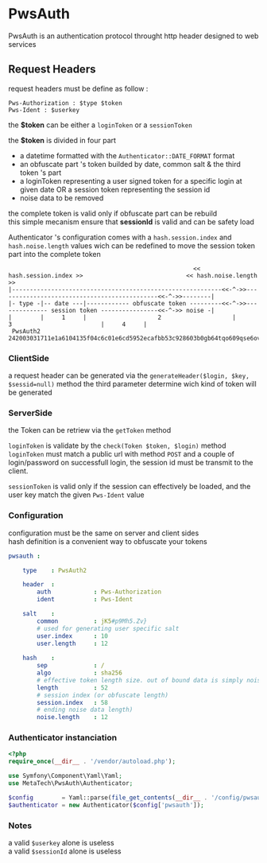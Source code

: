 # PwsAuth

PwsAuth is an authentication protocol throught http header designed to web services

## Request Headers

request headers must be define as follow  :

    Pws-Authorization : $type $token
    Pws-Ident : $userkey

the **$token** can be either a `loginToken` or a `sessionToken`

the **$token** is divided in four part

* a datetime formatted with the `Authenticator::DATE_FORMAT` format
* an obfuscate part 's token builded by date, common salt & the third token 's part
* a loginToken representing a user signed token for a specific login at given date
  OR 
  a session token representing the session id
* noise data to be removed

the complete token is valid only if obfuscate part can be rebuild  
this simple mecanism ensure that **sessionId** is valid and can be safety load

Authenticator 's configuration comes with a `hash.session.index` and `hash.noise.length` values 
wich can be redefined to move the session token part into the complete token

                                                        << hash.session.index >>                             << hash.noise.length >>
    |-----------------------------------------------------------<<-^->>---------------------------------------------<<-^->>--------|
    |- type -|-- date ---|------------ obfuscate token ---------<<-^->>-------------- session token ----------------<<-^->> noise -|
    |        |     1     |                    2                    |                         3                         |     4     |
     PwsAuth2 242003031711e1a6104135f04c6c01e6cd5952ecafbb53c928603b0gb64tqo609qse6ovd7lhdvk4fnaqk7cdl26e4d4qh7jb41eu5f1zb5y79m8pgu3


### ClientSide

a request header can be generated via the `generateHeader($login, $key, $sessid=null)` method
the third parameter determine wich kind of token will be generated

### ServerSide

the Token can be retriew via the `getToken` method

`loginToken` is validate by the `check(Token $token, $login)` method
`loginToken` must match a public url with method `POST` and a couple of login/password
on successfull login, the session id must be transmit to the client.

`sessionToken` is valid only if the session can effectively be loaded, and the 
user key match the given `Pws-Ident` value

### Configuration

configuration must be the same on server and client sides  
hash definition is a convenient way to obfuscate your tokens

```yaml
pwsauth :

    type    : PwsAuth2

    header  :
        auth            : Pws-Authorization
        ident           : Pws-Ident

    salt    : 
        common          : jK5#p9Mh5.Zv}
        # used for generating user specific salt
        user.index      : 10
        user.length     : 12
    
    hash    :
        sep             : /
        algo            : sha256
        # effective token length size. out of bound data is simply noise
        length          : 52
        # session index (or obfuscate length)
        session.index   : 58
        # ending noise data length)
        noise.length    : 12
```

### Authenticator instanciation

```php
<?php
require_once(__dir__ . '/vendor/autoload.php');

use Symfony\Component\Yaml\Yaml;
use MetaTech\PwsAuth\Authenticator;

$config        = Yaml::parse(file_get_contents(__dir__ . '/config/pwsauth.yml'));
$authenticator = new Authenticator($config['pwsauth']);
```

### Notes

a valid `$userkey` alone is useless  
a valid `$sessionId` alone is useless
